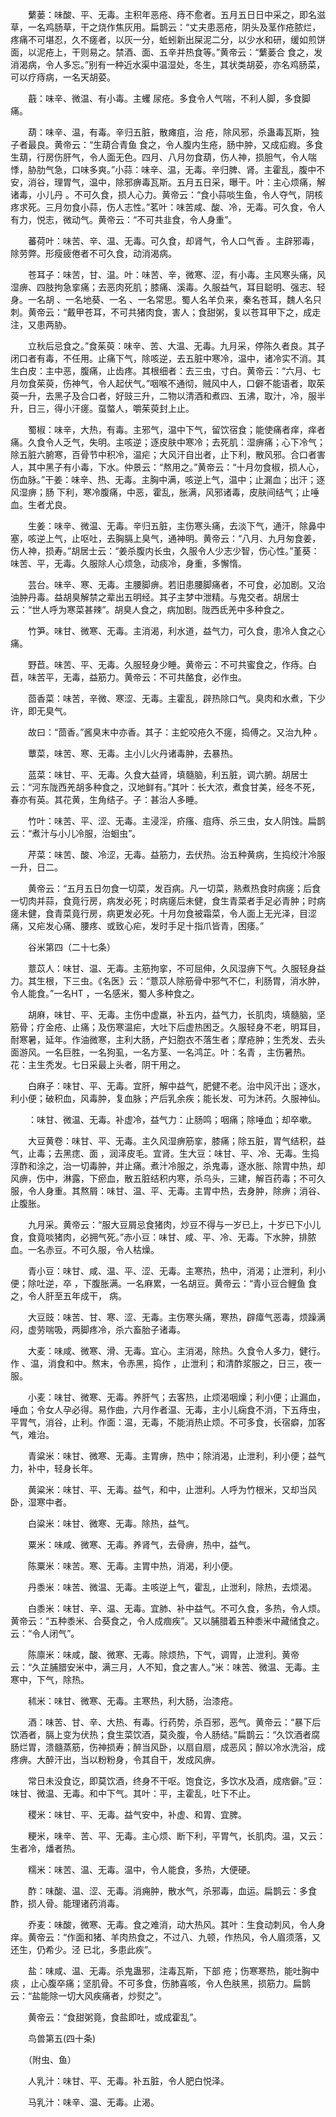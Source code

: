 <!-- { "loadSidebar": true } -->
　　蘩蒌：味酸、平、无毒。主积年恶疮、痔不愈者。五月五日日中采之，即名滋草，一名鸡肠草，干之烧作焦灰用。扁鹊云：“丈夫患恶疮，阴头及茎作疮脓烂，疼痛不可堪忍，久不瘥者，以灰一分，蚯蚓新出屎泥二分，以少水和研，缓如煎饼面，以泥疮上，干则易之。禁酒、面、五辛并热食等。”黄帝云：“蘩蒌合 食之，发消渴病，令人多忘。”别有一种近水渠中温湿处，冬生，其状类胡荽，亦名鸡肠菜，可以疗痔病，一名天胡荽。

　　蕺：味辛、微温、有小毒。主蠼 尿疮。多食令人气喘，不利人脚，多食脚痛。

　　葫：味辛、温，有毒。辛归五脏，散瘫疽，治 疮，除风邪，杀蛊毒瓦斯，独子者最良。黄帝云：“生葫合青鱼 食之，令人腹内生疮，肠中肿，又成疝瘕。多食生葫，行房伤肝气，令人面无色。四月、八月勿食葫，伤人神，损胆气，令人喘悸，胁肋气急，口味多爽。”小蒜：味辛、温，无毒。辛归脾、肾。主霍乱，腹中不安，消谷，理胃气，温中，除邪痹毒瓦斯。五月五日采，曝干。叶：主心烦痛，解诸毒，小儿丹 。不可久食，损人心力。黄帝云：“食小蒜啖生鱼，令人夺气，阴核疼求死。三月勿食小蒜，伤人志性。”茗叶：味苦咸、酸、冷，无毒。可久食，令人有力，悦志，微动气。黄帝云：“不可共韭食，令人身重”。

　　蕃荷叶：味苦、辛、温、无毒。可久食，却肾气，令人口气香 。主辟邪毒，除劳弊。形瘦疲倦者不可久食，动消渴病。

　　苍耳子：味苦，甘、温。叶：味苦、辛，微寒、涩，有小毒。主风寒头痛，风湿痹、四肢拘急挛痛；去恶肉死肌；膝痛、溪毒。久服益气，耳目聪明、强志、轻身。一名胡 、一名地葵、一名 、一名常思。蜀人名羊负来，秦名苍耳，魏人名只刺。黄帝云：“戴甲苍耳，不可共猪肉食，害人；食甜粥，复以苍耳甲下之，成走注，又患两胁。

　　立秋后忌食之。”食茱萸：味辛、苦、大温、无毒。九月采，停陈久者良。其子闭口者有毒，不任用。止痛下气，除咳逆，去五脏中寒冷，温中，诸冷实不消。其生白皮：主中恶，腹痛，止齿疼。其根细者：去三虫，寸白。黄帝云：“六月、七月勿食茱萸，伤神气，令人起伏气。”咽喉不通彻，贼风中人，口僻不能语者，取茱萸一升，去黑子及合口者，好豉三升，二物以清酒和煮四、五沸，取汁，冷，服半升，日三，得小汗瘥。虿螫人，嚼茱萸封上止。

　　蜀椒：味辛，大热，有毒。主邪气，温中下气，留饮宿食；能使痛者痒，痒者痛。久食令人乏气，失明。主咳逆；逐皮肤中寒冷；去死肌：湿痹痛；心下冷气；除五脏六腑寒，百骨节中积冷，温疟；大风汗自出者，止下利，散风邪。合口者害人，其中黑子有小毒，下水。仲景云：“熬用之。”黄帝云：“十月勿食椒，损人心，伤血脉。”干姜：味辛、热、无毒。主胸中满，咳逆上气，温中；止漏血；出汗；逐风湿痹；肠 下利，寒冷腹痛，中恶，霍乱，胀满，风邪诸毒，皮肤间结气；止唾血。生者尤良。

　　生姜：味辛、微温、无毒。辛归五脏，主伤寒头痛，去淡下气，通汗，除鼻中塞，咳逆上气，止呕吐，去胸膈上臭气，通神明。黄帝云：“八月、九月匆食姜，伤人神，损寿。”胡居士云：“姜杀腹内长虫，久服令人少志少智，伤心性。”堇葵：味苦、平，无毒。久服除人心烦急，动痰冷，身重，多懈惰。

　　芸台。味辛、寒、无毒。主腰脚痹。若旧患腰脚痛者，不可食，必加剧。又治油肿丹毒。益胡臭解禁之辈出五明经。其子主梦中泄精。与鬼交者。胡居士云：“世人呼为寒菜甚辣”。胡臭人食之，病加剧。陇西氐羌中多种食之。

　　竹笋。味甘、微寒、无毒。主消渴，利水道，益气力，可久食，患冷人食之心痛。

　　野苣。味苦、平、无毒。久服轻身少睡。黄帝云：不可共蜜食之，作痔。白苣，味苦平，无毒，益筋力。黄帝云：不可共酪食，必作虫。

　　茴香菜：味苦，辛微、寒涩、无毒。主霍乱，辟热除口气。臭肉和水煮，下少许，即无臭气。

　　故曰：“茴香。”酱臭末中亦香。其子：主蛇咬疮久不瘥，捣傅之。又治九种 。

　　蕈菜，味苦、寒、无毒。主小儿火丹诸毒肿，去暴热。

　　蓝菜：味甘、平、无毒。久食大益肾，填髓脑，利五脏，调六腑。胡居士云：“河东陇西羌胡多种食之，汉地鲜有。”其叶：长大浓，煮食甘美，经冬不死，春亦有英。其花黄，生角结子。子：甚治人多睡。

　　竹叶：味苦、平、涩、无毒。主浸淫，疥瘙、疽痔、杀三虫，女人阴蚀。扁鹊云：“煮汁与小儿冷服，治蛔虫”。

　　芹菜：味苦、酸、冷涩，无毒。益筋力，去伏热。治五种黄病，生捣绞汁冷服一升，日二。

　　黄帝云：“五月五日勿食一切菜，发百病。凡一切菜，熟煮热食时病瘥；后食一切肉并蒜，食竟行房，病发必死；时病瘥后未健，食生青菜者手足必青肿；时病瘥未健，食青菜竟行房，病更发必死。十月勿食被霜菜，令人面上无光泽，目涩痛，又疟发心痛、腰疼、或致心疟，发时手足十指爪皆青，困痿。”

　　谷米第四（二十七条）

　　薏苡人：味甘、温、无毒。主筋拘挛，不可屈伸，久风湿痹下气。久服轻身益力。其生根，下三虫。《名医》云：“薏苡人除筋骨中邪气不仁，利肠胃，消水肿，令人能食。”一名HT ，一名感米，蜀人多种食之。

　　胡麻，味甘、平、无毒。主伤中虚羸，补五内，益气力，长肌肉，填髓脑，坚筋骨；疗金疮、止痛；及伤寒温疟，大吐下后虚热困乏。久服轻身不老，明耳目，耐寒暑，延年。作油微寒，主利大肠，产妇胞衣不落生者；摩疮肿；生秃发、去头面游风。一名巨胜，一名狗虱，一名方茎、一名鸿芷。叶：名青 ，主伤暑热。花：主生秃发。七日采最上头者，阴干用之。

　　白麻子：味甘、平、无毒。宜肝，解中益气，肥健不老。治中风汗出；逐水，利小便；破积血，风毒肿，复血脉；产后乳余疾；能长发、可为沐药。久服神仙。

　　：味甘、微温、无毒。补虚冷，益气力：止肠鸣；咽痛；除唾血；却卒嗽。

　　大豆黄卷：味甘、平、无毒。主久风湿痹筋挛，膝痛；除五脏，胃气结积，益气，止毒；去黑痣、面 ，润泽皮毛。宜肾。生大豆：味甘、平、冷、无毒。生捣淳酢和涂之，治一切毒肿，并止痛。煮汁冷服之，杀鬼毒，逐水胀、除胃中热，却风痹，伤中，淋露，下瘀血，散五脏结积内寒，杀乌头，三建，解百药毒；不可久服，令人身重。其熬屑：味甘、温、平、无毒。主胃中热，去身肿，除痹；消谷、止腹胀。

　　九月采。黄帝云：“服大豆屑忌食猪肉，炒豆不得与一岁已上，十岁已下小儿食，食竟啖猪肉，必拥气死。”赤小豆：味甘、咸、平、冷、无毒。下水肿，排脓血。一名赤豆。不可久服，令人枯燥。

　　青小豆：味甘、咸、温、平、涩、无毒。主寒热，热中，消渴；止泄利，利小便；除吐逆，卒 ，下腹胀满。一名麻累，一名胡豆。黄帝云：“青小豆合鲤鱼 食之，令人肝至五年成干， 病。

　　大豆豉：味苦、甘、寒、涩、无毒。主伤寒头痛，寒热，辟瘴气恶毒，烦躁满闷，虚劳喘吸，两脚疼冷，杀六畜胎子诸毒。

　　大麦：味咸、微寒、滑、无毒。宜心。主消渴，除热。久食令人多力，健行。作 、温，消食和中。熬末，令赤黑，捣作 ，止泄利；和清酢浆服之，日三，夜一服。

　　小麦：味甘、微寒、无毒。养肝气；去客热，止烦渴咽燥；利小便；止漏血，唾血；令女人孕必得。易作曲，六月作者温、无毒，主小儿痫食不消，下五痔虫，平胃气，消谷，止利。作面：温，无毒，不能消热止烦。不可多食，长宿癖，加客气，难治。

　　青粱米：味甘、微寒、无毒。主胃痹，热中；除消渴，止泄利，利小便；益气力，补中，轻身长年。

　　黄粱米：味甘、平、无毒。益气，和中，止泄利。人呼为竹根米，又却当风卧，湿寒中者。

　　白粱米：味甘、微寒、无毒。除热，益气。

　　粟米：味咸、微寒、无毒。养肾气，去骨痹，热中，益气。

　　陈粟米：味苦。寒、无毒。主胃中热，消渴，利小便。

　　丹黍米：味苦、微温、无毒。主咳逆上气，霍乱，止泄利，除热，去烦渴。

　　白黍米：味甘、辛、温、无毒。宜肺、补中益气。不可久食，多热，令人烦。黄帝云：“五种黍米、合葵食之，令人成痼疾”。又以脯腊着五种黍米中藏储食之。云：“令人闭气”。

　　陈廪米：味咸，酸、微寒、无毒。除烦热，下气，调胃，止泄利。黄帝云：“久芷脯腊安米中，满三月，人不知，食之害人。”米：味苦、微温、无毒。主寒中，下气，除热。

　　秫米：味甘、微寒、无毒。主寒热，利大肠，治漆疮。

　　酒：味苦、甘、辛、大热、有毒。行药势，杀百邪，恶气。黄帝云：“暴下后饮酒者，膈上变为伏热；食生菜饮酒，莫灸腹，令人肠结。”扁鹊云：“久饮酒者腐肠烂胃，溃髓蒸筋，伤神损寿；醉当风卧，以扇自扇，成恶风；醉以冷水洗浴，成疼痹。大醉汗出，当以粉粉身，令其自干，发成风痹。

　　常日未没食讫，即莫饮酒，终身不干呕。饱食讫，多饮水及酒，成痞僻。”豆：味甘、微温、无毒。和中下气。其叶：平，主霍乱，吐下不止。

　　稷米：味甘、平、无毒。益气安中，补虚、和胃、宜脾。

　　粳米，味辛、苦、平、无毒。主心烦、断下利，平胃气，长肌肉。温，又云：生者冷，燔者热。

　　糯米：味苦、温、无毒。温中，令人能食，多热，大便硬。

　　酢：味酸、温、涩、无毒。消痈肿，散水气，杀邪毒，血运。扁鹊云：多食酢，损人骨。能理诸药消毒。

　　乔麦：味酸，微寒、无毒。食之难消，动大热风。其叶：生食动刺风，令人身痒。黄帝云：“作面和猪、羊肉热食之，不过八、九顿，作热风，令人眉须落，又还生，仍希少。泾 已北，多患此疾”。

　　盐：味咸、温、无毒。杀鬼蛊邪，注毒瓦斯，下部 疮；伤寒寒热，能吐胸中痰 ，止心腹卒痛；坚肌骨。不可多食，伤肺喜咳，令人色肤黑，损筋力。扁鹊云：“盐能除一切大风疾痛者，炒熨之”。

　　黄帝云：“食甜粥竟，食盐即吐，或成霍乱”。

　　鸟兽第五(四十条)

　　（附虫、鱼）

　　人乳汁：味甘、平、无毒。补五脏，令人肥白悦泽。

　　马乳汁：味辛、温、无毒。止渴。


